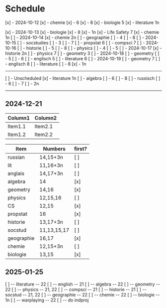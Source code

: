 # Schedule

[x] - 2024-10-12
    [x] - chemie
        [x] - 6
        [x] - 8
    [x] - biologie 5
    [x] - literature 1n
  
[x] - 2024-10-13
    [x] - biologie
        [x] - 8
        [x] - 1n
    [x] - Life Safety 7
    [x] - chemie 1n
[ ] - 2024-10-14
    [x] - chemie 2n
    [ ] - geographie
        [ ] - 4
        [ ] - 8
[ ] - 2024-10-15
    [ ] - socstudies
        [ ] - 3
        [ ] - 7
    [ ] - propstat 6
    [ ] - compsci 7
[ ] - 2024-10-16
    [ ] - historie
        [ ] - 5
        [ ] - 8
    [ ] - physics
        [ ] - 4
        [ ] - 5
[ ] - 2024-10-17
    [x] - historie 2n
    [ ] - physics 7
    [ ] - geometry 3
[ ] - 2024-10-18
    [ ] - geometry
        [ ] - 5
        [ ] - 6
    [ ] - englisch 5
    [ ] - literature 6
[ ] - 2024-10-19
    [ ] - geometry 7
    [ ] - englisch 8
    [ ] - literature
        [ ] - 8
        [x] - 1n

-----

[ ] - Unscheduled
    [x] - literature 1n
    [ ] - algebra
        [ ] - 6
        [ ] - 8
    [ ] - russisch
        [ ] - 6
        [ ] - 7
        [ ] - 2n

-----

## 2024-12-21

| Column1 | Column2 |
| -------------- | --------------- |
| Item1.1 | Item2.1 |
| Item1.2 | Item2.2 |

| Item | Numbers | first? |
| --- | --- | --- |
| russian | 14,15+3n | [ ] |
| lit | 11,16+3n | [ ] |
| anglais | 14,17+3n | [ ] |
| algebra | 14 | [x] |
| geometry | 14,16 | [x] |
| physics | 12,15,16 | [ ] |
| CS | 12,15 | [x] |
| propstat | 16 | [x] |
| historie | 13,17+3n | [ ] |
| socstud | 11,13,15,17 | [ ] |
| geographie | 16,17 | [x] |
| chemie | 12,15+3n | [ ] |
| biologie | 13,15 | [x] |

## 2025-01-25

[ ] -- literature -- 22
[ ] -- english -- 21
[ ] -- algebra -- 22
[ ] -- geometry -- 22
[ ] -- physics -- 21, 22
[ ] -- compsci -- 21
[ ] -- historie -- 21
[ ] -- socstud -- 21, 22
[ ] -- geographie -- 22
[ ] -- chemie -- 22
[ ] -- biologie -- 1n
[ ] -- warplaying -- 22
[ ] -- do indproj
